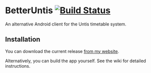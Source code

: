 # BetterUntis [![Build Status](https://travis-ci.org/SapuSeven/BetterUntis.svg?branch=master)](https://travis-ci.org/SapuSeven/BetterUntis)
An alternative Android client for the Untis timetable system.

## Installation
You can download the current release [from my website](https://sapuseven.com/apps/BetterUntis).

Alternatively, you can build the app yourself. See the wiki for detailed instructions.
